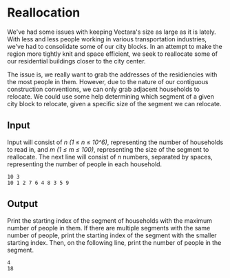# Reallocation

We've had some issues with keeping Vectara's size as large as it is lately. With less and less people working in various transportation industries, we've had to consolidate some of our city blocks. In an attempt to make the region more tightly knit and space efficient, we seek to reallocate some of our residential buildings closer to the city center.

The issue is, we really want to grab the addresses of the residiencies with the most people in them. However, due to the nature of our contiguous construction conventions, we can only grab adjacent households to relocate. We could use some help determining which segment of a given city block to relocate, given a specific size of the segment we can relocate.

## Input

Input will consist of _n (1 ≤ n ≤ 10^6)_, representing the number of households to read in, and _m (1 ≤ m ≤ 100)_, representing the size of the segment to reallocate. The next line will consist of _n_ numbers, separated by spaces, representing the number of people in each household.

```
10 3
10 1 2 7 6 4 8 3 5 9
```

## Output

Print the starting index of the segment of households with the maximum number of people in them. If there are multiple segments with the same number of people, print the starting index of the segment with the smaller starting index. Then, on the following line, print the number of people in the segment.

```
4
18
```
